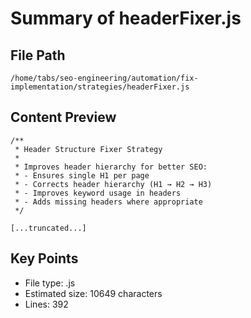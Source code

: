 # Summary of headerFixer.js
  
## File Path
`/home/tabs/seo-engineering/automation/fix-implementation/strategies/headerFixer.js`

## Content Preview
```
/**
 * Header Structure Fixer Strategy
 * 
 * Improves header hierarchy for better SEO:
 * - Ensures single H1 per page
 * - Corrects header hierarchy (H1 → H2 → H3)
 * - Improves keyword usage in headers
 * - Adds missing headers where appropriate
 */

[...truncated...]
```

## Key Points
- File type: .js
- Estimated size: 10649 characters
- Lines: 392
